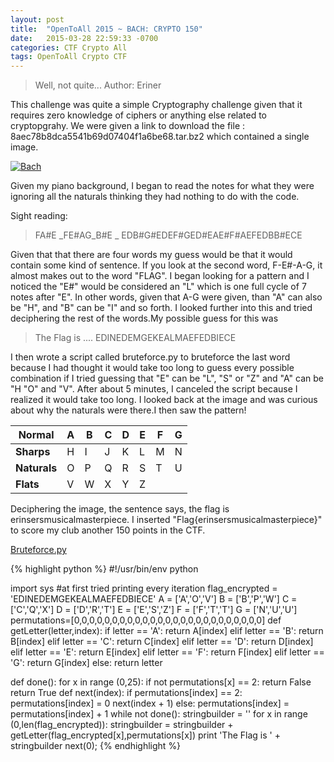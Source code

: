 ```yaml
---
layout: post
title:  "OpenToAll 2015 ~ BACH: CRYPTO 150"
date:   2015-03-28 22:59:33 -0700
categories: CTF Crypto All
tags: OpenToAll Crypto CTF
---
```


>Well, not quite...
>Author: Eriner

This challenge was quite a simple Cryptography challenge given that it requires zero knowledge of ciphers or anything else related to cryptopgrahy. We were given a link to download the file : 8aec78b8dca5541b69d07404f1a6be68.tar.bz2 which contained a single image.


[![Bach]({{site.url}}/images/open2all/f4923a0aa2a3cc07026e38f41b3cd673.png)]({{site.url}}/images/open2all/f4923a0aa2a3cc07026e38f41b3cd673.png)

Given my piano background, I began to read the notes for what they were ignoring all the naturals thinking they had nothing to do with the code.

Sight reading:

>FA#E _FE#AG_B#E _ EDB#G#EDEF#GED#EAE#F#AEFEDBB#ECE

Given that that there are four words my guess would be that it would contain some kind of sentence. If you look at the second word, F-E#-A-G, it almost makes out to the word "FLAG". I began looking for a pattern and I noticed the "E#" would be considered an "L" which is one full cycle of 7 notes after "E". In other words, given that A-G were given, than "A" can also be "H", and "B" can be "I" and so forth. I looked further into this and tried deciphering the rest of the words.My possible guess for this was


>The Flag is .... EDINEDEMGEKEALMAEFEDBIECE

I then wrote a script called bruteforce.py to bruteforce the last word because I had thought it would take too long to guess every possible combination if I tried guessing that "E" can be "L", "S" or "Z" and "A" can be "H "O" and "V". After about 5 minutes, I canceled the script because I realized it would take too long. I looked back at the image and was curious about why the naturals were there.I then saw the pattern!

|Normal|A|B|C|D|E|F|G|
|------|-----|----|-----|-----|-----|-----|-----|
|**Sharps**|H|I|J|K|L|M|N|
|**Naturals**|O|P|Q|R|S|T|U|
|**Flats**|V|W|X|Y|Z|

Deciphering the image, the sentence says, the flag is erinsersmusicalmasterpiece. I inserted "Flag{erinsersmusicalmasterpiece}" to score my club another 150 points in the CTF.

[Bruteforce.py]({{site.url}}/assets/open2all/bruteforce.py)

{% highlight python %}
#!/usr/bin/env python

import sys
#at first tried printing every iteration
flag_encrypted = 'EDINEDEMGEKEALMAEFEDBIECE'
A = ['A','O','V']
B = ['B','P','W']
C = ['C','Q','X']
D = ['D','R','T']
E = ['E','S','Z']
F = ['F','T','T']
G = ['N','U','U']
permutations=[0,0,0,0,0,0,0,0,0,0,0,0,0,0,0,0,0,0,0,0,0,0,0,0,0]
def getLetter(letter,index):
	if letter == 'A':
		return A[index]
	elif letter == 'B':
		return B[index]
	elif letter == 'C':
		return C[index]
	elif letter == 'D':
		return D[index]
	elif letter == 'E':
		return E[index]
	elif letter == 'F':
		return F[index]
	elif letter == 'G':
		return G[index]
	else: return letter

def done():
	for x in range (0,25):
		if not permutations[x] == 2:
			return False
	return True
def next(index):
	if permutations[index] == 2:
		permutations[index] = 0
		next(index + 1)
	else: permutations[index] = permutations[index] + 1
while not done():
	stringbuilder = ''
	for x in range (0,len(flag_encrypted)):
		stringbuilder = stringbuilder  + getLetter(flag_encrypted[x],permutations[x])
	print 'The Flag is ' + stringbuilder
	next(0);
{% endhighlight %}

